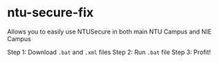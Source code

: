 # ntu-secure-fix
Allows you to easily use NTUSecure in both main NTU Campus and NIE Campus

Step 1: Download `.bat` and `.xml` files
Step 2: Run `.bat` file
Step 3: Profit!
